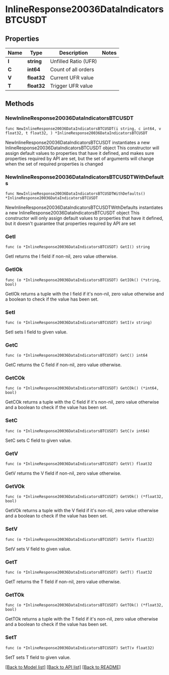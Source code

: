 # InlineResponse20036DataIndicatorsBTCUSDT

## Properties

Name | Type | Description | Notes
------------ | ------------- | ------------- | -------------
**I** | **string** | Unfilled Ratio (UFR) | 
**C** | **int64** | Count of all orders | 
**V** | **float32** | Current UFR value | 
**T** | **float32** | Trigger UFR value | 

## Methods

### NewInlineResponse20036DataIndicatorsBTCUSDT

`func NewInlineResponse20036DataIndicatorsBTCUSDT(i string, c int64, v float32, t float32, ) *InlineResponse20036DataIndicatorsBTCUSDT`

NewInlineResponse20036DataIndicatorsBTCUSDT instantiates a new InlineResponse20036DataIndicatorsBTCUSDT object
This constructor will assign default values to properties that have it defined,
and makes sure properties required by API are set, but the set of arguments
will change when the set of required properties is changed

### NewInlineResponse20036DataIndicatorsBTCUSDTWithDefaults

`func NewInlineResponse20036DataIndicatorsBTCUSDTWithDefaults() *InlineResponse20036DataIndicatorsBTCUSDT`

NewInlineResponse20036DataIndicatorsBTCUSDTWithDefaults instantiates a new InlineResponse20036DataIndicatorsBTCUSDT object
This constructor will only assign default values to properties that have it defined,
but it doesn't guarantee that properties required by API are set

### GetI

`func (o *InlineResponse20036DataIndicatorsBTCUSDT) GetI() string`

GetI returns the I field if non-nil, zero value otherwise.

### GetIOk

`func (o *InlineResponse20036DataIndicatorsBTCUSDT) GetIOk() (*string, bool)`

GetIOk returns a tuple with the I field if it's non-nil, zero value otherwise
and a boolean to check if the value has been set.

### SetI

`func (o *InlineResponse20036DataIndicatorsBTCUSDT) SetI(v string)`

SetI sets I field to given value.


### GetC

`func (o *InlineResponse20036DataIndicatorsBTCUSDT) GetC() int64`

GetC returns the C field if non-nil, zero value otherwise.

### GetCOk

`func (o *InlineResponse20036DataIndicatorsBTCUSDT) GetCOk() (*int64, bool)`

GetCOk returns a tuple with the C field if it's non-nil, zero value otherwise
and a boolean to check if the value has been set.

### SetC

`func (o *InlineResponse20036DataIndicatorsBTCUSDT) SetC(v int64)`

SetC sets C field to given value.


### GetV

`func (o *InlineResponse20036DataIndicatorsBTCUSDT) GetV() float32`

GetV returns the V field if non-nil, zero value otherwise.

### GetVOk

`func (o *InlineResponse20036DataIndicatorsBTCUSDT) GetVOk() (*float32, bool)`

GetVOk returns a tuple with the V field if it's non-nil, zero value otherwise
and a boolean to check if the value has been set.

### SetV

`func (o *InlineResponse20036DataIndicatorsBTCUSDT) SetV(v float32)`

SetV sets V field to given value.


### GetT

`func (o *InlineResponse20036DataIndicatorsBTCUSDT) GetT() float32`

GetT returns the T field if non-nil, zero value otherwise.

### GetTOk

`func (o *InlineResponse20036DataIndicatorsBTCUSDT) GetTOk() (*float32, bool)`

GetTOk returns a tuple with the T field if it's non-nil, zero value otherwise
and a boolean to check if the value has been set.

### SetT

`func (o *InlineResponse20036DataIndicatorsBTCUSDT) SetT(v float32)`

SetT sets T field to given value.



[[Back to Model list]](../README.md#documentation-for-models) [[Back to API list]](../README.md#documentation-for-api-endpoints) [[Back to README]](../README.md)


